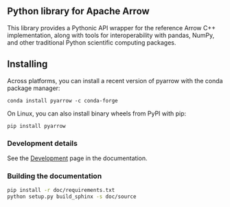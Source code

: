 <!---
  Licensed to the Apache Software Foundation (ASF) under one
  or more contributor license agreements.  See the NOTICE file
  distributed with this work for additional information
  regarding copyright ownership.  The ASF licenses this file
  to you under the Apache License, Version 2.0 (the
  "License"); you may not use this file except in compliance
  with the License.  You may obtain a copy of the License at

    http://www.apache.org/licenses/LICENSE-2.0

  Unless required by applicable law or agreed to in writing,
  software distributed under the License is distributed on an
  "AS IS" BASIS, WITHOUT WARRANTIES OR CONDITIONS OF ANY
  KIND, either express or implied.  See the License for the
  specific language governing permissions and limitations
  under the License.
-->

## Python library for Apache Arrow

This library provides a Pythonic API wrapper for the reference Arrow C++
implementation, along with tools for interoperability with pandas, NumPy, and
other traditional Python scientific computing packages.

## Installing

Across platforms, you can install a recent version of pyarrow with the conda
package manager:

```shell
conda install pyarrow -c conda-forge
```

On Linux, you can also install binary wheels from PyPI with pip:

```shell
pip install pyarrow
```

### Development details

See the [Development][2] page in the documentation.

### Building the documentation

```bash
pip install -r doc/requirements.txt
python setup.py build_sphinx -s doc/source
```

[1]: https://github.com/apache/parquet-cpp
[2]: https://github.com/apache/arrow/blob/master/python/doc/source/development.rst